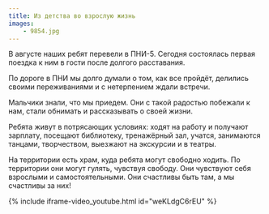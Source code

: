 ```yaml
---
title: Из детства во взрослую жизнь
images:
    - 9854.jpg
---
```


В августе наших ребят перевели в ПНИ-5. Сегодня состоялась первая поездка к ним в гости после долгого расставания.

По дороге в ПНИ мы долго думали о том, как все пройдёт, делились своими переживаниями и с нетерпением ждали встречи.

<!--more-->
Мальчики знали, что мы приедем. Они с такой радостью побежали к нам, стали обнимать и рассказывать о своей жизни.

Ребята живут в потрясающих условиях: ходят на работу и получают зарплату, посещают библиотеку, тренажёрный зал, учатся,
занимаются танцами, творчеством, выезжают на экскурсии и в театры.

На территории есть храм, куда ребята могут свободно ходить. По территории они могут гулять, чувствуя свободу. Они
чувствуют себя взрослыми и самостоятельными. Они счастливы быть там, а мы счастливы за них!

{% include iframe-video_youtube.html id="weKLdgC6rEU" %}
